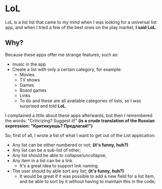 # LoL

LoL is a list list that came to my mind when I was looking for a universal list app, and when I tried a few of the best ones on the play market, **I said LoL.**

## Why?
Because these apps offer me strange features, such as:
- music in the app
- Create a list with only a certain category, for example:
  - Movies
  - TV shows
  - Games
  - Board games
  - Links
  - To do
 and these are all available categories of lists, so I was surprised and told **LoL**.
 
I complained a little about these apps afterwards, but then I remembered the words: "Criticizing? Suggest it!" **(is a crude translation of the Russian expression: "Критикуешь? Предлагай!")**

So, first of all, I wrote a list of what I want to get out of the List application:
- Any list can be either numbered or not; **(it's funny, huh?)**
- Any list can be a sub-list of other;
- Any list should be able to collapse/uncollapse;
- Any item in a list can be a link
  - It's a great idea to support link naming.
- The user should by able sort any list; **(it's funny, huh?)**
  - It would be great if it was possible to add a new field for a list item, and be able to sort by it without having to maintain this in the code;

 
 
